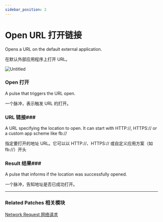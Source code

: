 ```yaml
---
sidebar_position: 2
---
```


# Open URL 打开链接

Opens a URL on the default external application.

在默认外部应用程序上打开 URL。

![Untitled](https://s3.us-west-2.amazonaws.com/secure.notion-static.com/658863a2-c841-4423-9754-16ab0ed5ead8/Untitled.png?X-Amz-Algorithm=AWS4-HMAC-SHA256&X-Amz-Content-Sha256=UNSIGNED-PAYLOAD&X-Amz-Credential=AKIAT73L2G45EIPT3X45%2F20220602%2Fus-west-2%2Fs3%2Faws4_request&X-Amz-Date=20220602T164751Z&X-Amz-Expires=86400&X-Amz-Signature=08cc81ea7f452cf12f920a684b1024e37c9d6541e25e58dffed2e14cc985f783&X-Amz-SignedHeaders=host&response-content-disposition=filename%20%3D%22Untitled.png%22&x-id=GetObject)

### Open 打开

A pulse that triggers the URL open.

一个脉冲，表示触发 URL 的打开。

### URL 链接### 

A URL specifying the location to open. It can start with HTTP://, HTTPS:// or a custom app scheme like fb://

指定要打开的地址 URL。它可以以 HTTP://、HTTPS:// 或自定义应用方案（如 fb://）开头

### Result 结果### 

A pulse that informs if the location was successfully opened.

一个脉冲，告知地址是否已成功打开。

------

### Related Patches 相关模块

[Network Request 网络请求](./Network%20Request)

